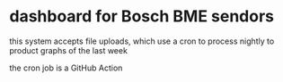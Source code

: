 # dashboard for Bosch BME sendors

this system accepts file uploads, which use a cron to process nightly to product graphs of the last week

the cron job is a GitHub Action

